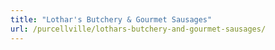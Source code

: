 ```yaml
---
title: "Lothar's Butchery & Gourmet Sausages"
url: /purcellville/lothars-butchery-and-gourmet-sausages/
---
```

